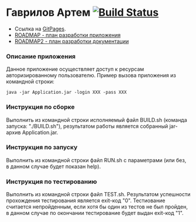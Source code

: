
# Гаврилов Артем  [![Build Status](https://travis-ci.org/OrdinarySkalen/GoodlineRep.svg?branch=master)](https://travis-ci.org/OrdinarySkalen/GoodlineRep)
* Ссылка на [GitPages](https://ordinaryskalen.github.io/GoodlineRep/).
* [ROADMAP - план разработки приложения](./ROADMAP.md)
* [ROADMAP2 - план разработки документации](./ROADMAP2.md)
### Описание приложения
  Данное приложение осуществляет доступ к ресурсам авторизированному пользователю. Пример вызова приложения из командной строки:
   ```
   java -jar Application.jar -login XXX -pass XXX
   ```
### Инструкция по сборке
Выполнить из командной строки исполняемый файл BUILD.sh (команда запуска: "./BUILD.sh"), результатом работы является собранный jar-архив Application.jar.

### Инструкция по запуску
Выполнить из командной строки файл RUN.sh с параметрами (или без, в данном случае будет показан help).

### Инструкция по тестированию
Выполнить из командной строки файл TEST.sh. Результатом успешности прохождения тестирования является exit-код "0". Тестиование считается непройденным, если хотя бы один из тестов не был пройден, в данном случае по окончании тестирование будет выдан exit-код "1".
